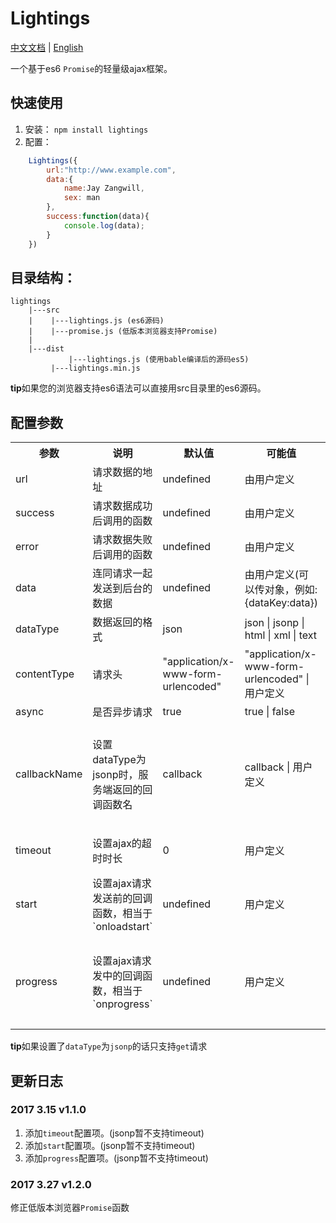 # Lightings
[中文文档](https://github.com/JayZangwill/lightings/blob/master/doc/README-zh.md) | [English](https://github.com/JayZangwill/lightings/blob/master/README.md)

一个基于es6 `Promise`的轻量级ajax框架。

## 快速使用

1. 安装： `npm install lightings`
2. 配置：

```javascript
	Lightings({
		url:"http://www.example.com",
		data:{
			name:Jay Zangwill,
			sex: man
		},
		success:function(data){
			console.log(data);
		}
	})
```

## 目录结构：

	lightings
		|---src
		|    |---lightings.js (es6源码)
		|    |---promise.js (低版本浏览器支持Promise)
		|
		|---dist
	     	     |---lightings.js (使用bable编译后的源码es5)
		     |---lightings.min.js
		 
**tip**如果您的浏览器支持es6语法可以直接用src目录里的es6源码。

## 配置参数

<table>
	<tr>
		<th>参数</th>
		<th>说明</th>
		<th>默认值</th>
		<th>可能值</th>
		<th>备注</th>
	</tr>
	<tr>
		<td>
			url
		</td>
		<td>
			请求数据的地址
		</td>
		<td>
			undefined
		</td>
		<td>
			由用户定义
		</td>
		<td>
			必须
		</td>
	</tr>
	<tr>
		<td>
			success
		</td>
		<td>
			请求数据成功后调用的函数
		</td>
		<td>
			undefined
		</td>
		<td>
			由用户定义
		</td>
		<td>
			必须
		</td>
	</tr>
	<tr>
		<td>
			error
		</td>
		<td>
			请求数据失败后调用的函数
		</td>
		<td>
			undefined
		</td>
		<td>
			由用户定义
		</td>
		<td>
			视用户的情况而定
		</td>
	</tr>
	<tr>
		<td>
			data
		</td>
		<td>
			连同请求一起发送到后台的数据
		</td>
		<td>
			undefined
		</td>
		<td>
			由用户定义(可以传对象，例如:{dataKey:data})
		</td>
		<td>
			非必须
		</td>
	</tr>
	<tr>
		<td>
			dataType
		</td>
		<td>
			数据返回的格式
		</td>
		<td>
			json
		</td>
		<td>
			json | jsonp | html | xml | text
		</td>
		<td>
			非必须
		</td>
	</tr>
	<tr>
		<td>
			contentType
		</td>
		<td>
			请求头
		</td>
		<td>
			"application/x-www-form-urlencoded"
		</td>
		<td>
			"application/x-www-form-urlencoded" | 用户定义
		</td>
		<td>
			非必须
		</td>
	</tr>
	<tr>
		<td>
			async
		</td>
		<td>
			是否异步请求
		</td>
		<td>
			true
		</td>
		<td>
			true | false
		</td>
		<td>
			非必须
		</td>
	</tr>
	<tr>
		<td>
			callbackName
		</td>
		<td>
			设置dataType为jsonp时，服务端返回的回调函数名
		</td>
		<td>
			callback
		</td>
		<td>
			callback | 用户定义
		</td>
		<td>
			dataTpye为jsonp时且服务端返回的回调函数名不为callback时必须
		</td>
	</tr>
	<tr>
		<td>
			timeout
		</td>
		<td>
			设置ajax的超时时长
		</td>
		<td>
			0
		</td>
		<td>
			 用户定义
		</td>
		<td>
			jsonp暂时不支持timeout
		</td>
	</tr>
	<tr>
		<td>
			start
		</td>
		<td>
			设置ajax请求发送前的回调函数，相当于`onloadstart`
		</td>
		<td>
			undefined
		</td>
		<td>
			 用户定义
		</td>
		<td>
			jsonp暂时不支持start
		</td>
	</tr>
	<tr>
		<td>
			progress
		</td>
		<td>
			设置ajax请求发中的回调函数，相当于`onprogress`
		</td>
		<td>
			undefined
		</td>
		<td>
			 用户定义
		</td>
		<td>
			jsonp暂时不支持progress，且ie10一下浏览器不能用
		</td>
	</tr>
</table>

**tip**如果设置了`dataType`为`jsonp`的话只支持`get`请求

## 更新日志

### 2017 3.15 v1.1.0

1. 添加`timeout`配置项。(jsonp暂不支持timeout)
2. 添加`start`配置项。(jsonp暂不支持timeout)
3. 添加`progress`配置项。(jsonp暂不支持timeout)

### 2017 3.27 v1.2.0

修正低版本浏览器`Promise`函数
